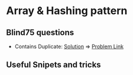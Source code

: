# Array & Hashing pattern

## Blind75 questions

- Contains Duplicate: [Solution](/src/array-and-hashing/contains-duplicate.ts) => [Problem Link](https://leetcode.com/problems/contains-duplicate/)


## Useful Snipets and tricks
